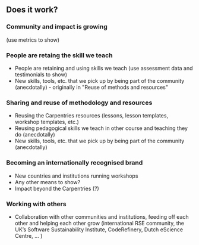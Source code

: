 ## Does it work?

### Community and impact is growing 
(use metrics to show)

### People are retaing the skill we teach
- People are retaining and using skills we teach (use assessment data and testimonials to show)
- New skills, tools, etc. that we pick up by being part of the community (anecdotally) - originally in "Reuse of methods and resources" 

### Sharing and reuse of methodology and resources
- Reusing the Carpentries resources (lessons, lesson templates, workshop templates, etc.)
- Reusing pedagogical skills we teach in other course and teaching they do (anecdotally)
- New skills, tools, etc. that we pick up by being part of the community (anecdotally)

### Becoming an internationally recognised brand
- New countries and institutions running workshops
- Any other means to show?
- Impact beyond the Carpentries (?)

### Working with others
- Collaboration with other communities and institutions, feeding off each other and helping each other grow (international RSE community, the UK’s Software Sustainability Institute, CodeRefinery, Dutch eScience Centre, ... )

